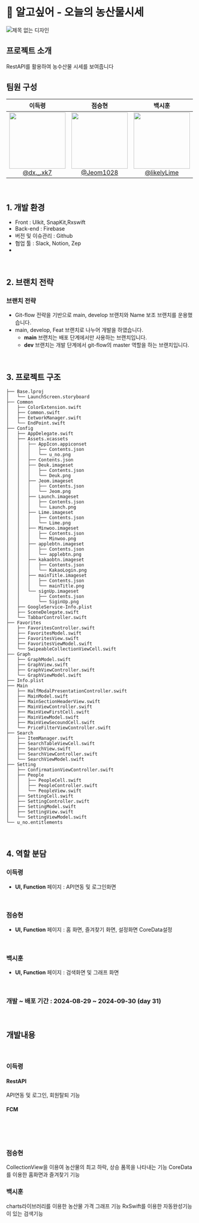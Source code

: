 # 🛴 알고싶어 - 오늘의 농산물시세

![제목 없는 디자인](https://github.com/user-attachments/assets/f959bed8-bbc2-44d1-a519-052620851fb5)
<br>

## 프로젝트 소개
RestAPI를 활용하여 농수산물 시세를 보여줍니다
<br>

## 팀원 구성
<div align="center">
  
| **이득령** | **점승현** | **백시훈** | 
| :------: |  :------: | :------: |
| [<img src="https://avatars.githubusercontent.com/u/164954344?v=4" height=150 width=150> <br/> @dx._.xk7](https://github.com/DeukRyoeng) | [<img src="https://avatars.githubusercontent.com/u/168401241?v=4" height=150 width=150> <br/> @Jeom1028](https://github.com/Jeom1028) | [<img src="https://github.com/user-attachments/assets/7a3e9243-d653-4bae-ae6f-b9dcb564b2d8" height=150 width=150> <br/> @likelyLime](https://github.com/LikelyLime) |

</div>

<br>

## 1. 개발 환경

- Front : UIkit, SnapKit,Rxswift
- Back-end : Firebase
- 버전 및 이슈관리 : Github 
- 협업 툴 : Slack, Notion, Zep
- 
<br>

## 2. 브랜치 전략
### 브랜치 전략

- Git-flow 전략을 기반으로 main, develop 브랜치와 Name 보조 브랜치를 운용했습니다.
- main, develop, Feat 브랜치로 나누어 개발을 하였습니다.
    - **main** 브랜치는 배포 단계에서만 사용하는 브랜치입니다.
    - **dev** 브랜치는 개발 단계에서 git-flow의 master 역할을 하는 브랜치입니다.
<br>

## 3. 프로젝트 구조

```
├── Base.lproj
│   └── LaunchScreen.storyboard
├── Common
│   ├── ColorExtension.swift
│   ├── Common.swift
│   ├── EetworkManager.swift
│   └── EndPoint.swift
├── Config
│   ├── AppDelegate.swift
│   ├── Assets.xcassets
│   │   ├── AppIcon.appiconset
│   │   │   ├── Contents.json
│   │   │   └── u_no.png
│   │   ├── Contents.json
│   │   ├── Deuk.imageset
│   │   │   ├── Contents.json
│   │   │   └── Deuk.png
│   │   ├── Jeom.imageset
│   │   │   ├── Contents.json
│   │   │   └── Jeom.png
│   │   ├── Launch.imageset
│   │   │   ├── Contents.json
│   │   │   └── Launch.png
│   │   ├── Lime.imageset
│   │   │   ├── Contents.json
│   │   │   └── Lime.png
│   │   ├── Minwoo.imageset
│   │   │   ├── Contents.json
│   │   │   └── Minwoo.png
│   │   ├── applebtn.imageset
│   │   │   ├── Contents.json
│   │   │   └── applebtn.png
│   │   ├── kakaobtn.imageset
│   │   │   ├── Contents.json
│   │   │   └── KakaoLogin.png
│   │   ├── mainTitle.imageset
│   │   │   ├── Contents.json
│   │   │   └── mainTitle.png
│   │   └── signUp.imageset
│   │       ├── Contents.json
│   │       └── SiginUp.png
│   ├── GoogleService-Info.plist
│   ├── SceneDelegate.swift
│   └── TabbarController.swift
├── Favorites
│   ├── FavoritesController.swift
│   ├── FavoritesModel.swift
│   ├── FavoritesView.swift
│   ├── FavoritesViewModel.swift
│   └── SwipeableCollectionViewCell.swift
├── Graph
│   ├── GraphModel.swift
│   ├── GraphView.swift
│   ├── GraphViewController.swift
│   └── GraphViewModel.swift
├── Info.plist
├── Main
│   ├── HalfModalPresentationController.swift
│   ├── MainModel.swift
│   ├── MainSectionHeaderView.swift
│   ├── MainViewController.swift
│   ├── MainViewFirstCell.swift
│   ├── MainViewModel.swift
│   ├── MainViewSecoundCell.swift
│   └── PriceFilterViewController.swift
├── Search
│   ├── ItemManager.swift
│   ├── SearchTableViewCell.swift
│   ├── SearchView.swift
│   ├── SearchViewController.swift
│   └── SearchViewModel.swift
├── Setting
│   ├── ConfirmationViewController.swift
│   ├── People
│   │   ├── PeopleCell.swift
│   │   ├── PeopleController.swift
│   │   └── PeopleView.swift
│   ├── SettingCell.swift
│   ├── SettingController.swift
│   ├── SettingModel.swift
│   ├── SettingView.swift
│   └── SettingViewModel.swift
└── u_no.entitlements

```

<br>

## 4. 역할 분담

### 이득령

- **UI, Function**
페이지 : API연동 및 로그인화면


<br>
    
### 점승현

- **UI, Function**
페이지 : 홈 화면, 즐겨찾기 화면, 설정화면
CoreData설정

<br>

### 백시훈
- **UI, Function**
페이지 : 검색화면 및 그래프 화면

<br>

### 개발 ~ 배포 기간 : 2024-08-29 ~ 2024-09-30 (day 31)
<br>

## 개발내용

<br>

### 이득령

#### RestAPI
API연동 및 로그인, 회원탈퇴 기능
<br>

#### FCM
<br>

#### 


<br>

### 점승현
CollectionView을 이용여 농산물의 최고 하락, 상승 품목을 나타내는 기능
CoreData를 이용한 홈화면과 즐겨찾기 기능
<br>

### 백시훈
charts라이브러리를 이용한 농산물 가격 그래프 기능
RxSwift를 이용한 자동완성기능이 있는 검색기능
